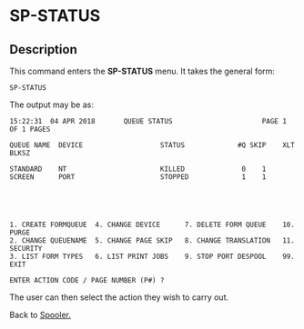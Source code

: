 # SP-STATUS

<PageHeader />

## Description

This command enters the **SP-STATUS** menu. It takes the general form:

```
SP-STATUS
```

The output may be as:

```
15:22:31  04 APR 2018       QUEUE STATUS                      PAGE 1 OF 1 PAGES

QUEUE NAME  DEVICE                   STATUS             #Q SKIP    XLT    BLKSZ

STANDARD    NT                       KILLED              0    1
SCREEN      PORT                     STOPPED             1    1





1. CREATE FORMQUEUE  4. CHANGE DEVICE      7. DELETE FORM QUEUE    10. PURGE
2. CHANGE QUEUENAME  5. CHANGE PAGE SKIP   8. CHANGE TRANSLATION   11. SECURITY
3. LIST FORM TYPES   6. LIST PRINT JOBS    9. STOP PORT DESPOOL    99. EXIT

ENTER ACTION CODE / PAGE NUMBER (P#) ?
```

The user can then select the action they wish to carry out.

Back to [Spooler.](./../jbase-spooler)

<PageFooter />
